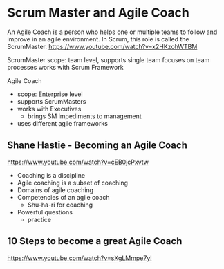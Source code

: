 # Scrum Master and Agile Coach #

An Agile Coach is a person who helps one or multiple teams to follow and improve in an agile environment.
In Scrum, this role is called the ScrumMaster.
https://www.youtube.com/watch?v=x2HKzohWTBM

ScrumMaster
scope: team level, supports single team
focuses on team processes
works with Scrum Framework

Agile Coach
- scope: Enterprise level
- supports ScrumMasters
- works with Executives
    - brings SM impediments to management
- uses different agile frameworks

## Shane Hastie - Becoming an Agile Coach ##
https://www.youtube.com/watch?v=cEB0jcPxvtw

* Coaching is a discipline
* Agile coaching is a subset of coaching
* Domains of agile coaching
* Competencies of an agile coach
    - Shu-ha-ri for coaching
* Powerful questions
    - practice

## 10 Steps to become a great Agile Coach ##
https://www.youtube.com/watch?v=sXgLMmpe7yI

